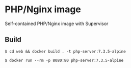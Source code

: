 # PHP/Nginx image

Self-contained PHP/Nginx image with Supervisor

## Build

```console
$ cd web && docker build . -t php-server:7.3.5-alpine
```

```console
$ docker run --rm -p 8080:80 php-server:7.3.5-alpine
```
